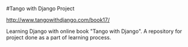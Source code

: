 #Tango with Django Project 
 
http://www.tangowithdjango.com/book17/  
 
Learning Django with online book "Tango with Django". A repository for 
project done as a part of learning process.
